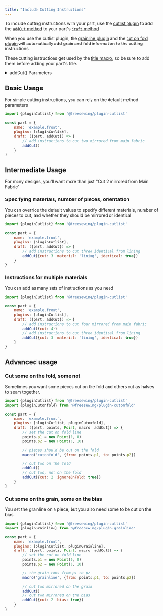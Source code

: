 ```yaml
---
title: "Include Cutting Instructions"
---
```


To include cutting instructions with your part, use the [cutlist plugin](/reference/plugins/cutlist) to add the [`addCut` method](/reference/plugins/cutlist#addcut) to your part's [`draft` method](/reference/api/part/draft)

<Tip>When you use the cutlist plugin, the [grainline plugin](/reference/plugins/grainline) and the [cut on fold plugin](/reference/plugins/cutonfold) will automatically add grain and fold information to the cutting instructions </Tip>

<Tip>These cutting instructions get used by the [title macro](/reference/macros/title), so be sure to add them before adding your part's title. </Tip>

<Note>
	<details>
	<summary>addCut() Parameters</summary>

Pass an object to the `addCut` method with any of the following keys; any you don't provide will be filled with the defaults:

| Key | Type | Default | Description |
| :-- | :--- | :------ | :---------- |
| cut | Number\|false | 2 | the number of pieces to cut from the specified material. Pass `false` to clear all cutting instructions for the material |
| material | String | 'fabric' | the translation key of the material to cut from |
| identical | Boolean | false | should even numbers of pieces be cut in the same direction? false for mirrored |
| bias | Boolean | false | should the pieces in these cutting instructions be cut on the bias |
| ignoreOnFold | Boolean | false | should these cutting instructions ignore any cutOnFold information set by the part |


You can use any `string` you want for your material, but here are some standard ones we have translation for

| Key   | Translation  |
|:--|:--|
| fabric | Main Fabric |
| lining | Lining |
| canvas | Canvas |
| lmhCanavas | Light to Medium Hair Canvas |
| heavyCanvas | Heavyweight Hair Canvas |
| interfacing | Interfacing |
| plastic | Plastic |
| ribbing | Ribbing |

</details>
</Note>


## Basic Usage
For simple cutting instructions, you can rely on the default method parameters

```js
import {pluginCutlist} from '@freesewing/plugin-cutlist'

const part = {
	name: 'example.front',
	plugins: [pluginCutlist],
	draft: ({part, addCut}) => {
		// add instructions to cut two mirrored from main fabric
		addCut()
	}
}
```

## Intermediate Usage
For many designs, you'll want more than just "Cut 2 mirrored from Main Fabric"

### Specifying materials, number of pieces, orientation

You can override the default values to specify different materials, number of pieces to cut, and whether they should be mirrored or identical

```js
import {pluginCutlist} from '@freesewing/plugin-cutlist'

const part = {
	name: 'example.front',
	plugins: [pluginCutlist],
	draft: ({part, addCut}) => {
		// add instructions to cut three identical from lining
		addCut({cut: 3, material: 'lining', identical: true})
	}
}
```

### Instructions for multiple materials
You can add as many sets of instructions as you need

```js
import {pluginCutlist} from '@freesewing/plugin-cutlist'

const part = {
	name: 'example.front',
	plugins: [pluginCutlist],
	draft: ({part, addCut}) => {
		// add instructions to cut four mirrored from main fabric
		addCut({cut: 4})
		// add instructions to cut three identical from lining
		addCut({cut: 3, material: 'lining', identical: true})
	}
}
```

## Advanced usage

### Cut some on the fold, some not
Sometimes you want some pieces cut on the fold and others cut as halves to seam together.

```js
import {pluginCutlist} from '@freesewing/plugin-cutlist'
import {pluginCutonfold} from '@freesewing/plugin-cutonfold'

const part = {
	name: 'example.front',
	plugins: [pluginCutlist, pluginCutonfold],
	draft: ({part, points, Point, macro, addCut}) => {
		// set the cut on fold line
		points.p1 = new Point(0, 0)
		points.p2 = new Point(0, 10)

		// pieces should be cut on the fold
		macro('cutonfold', {from: points.p1, to: points.p2})

		// cut two on the fold
		addCut()
		// cut two, not on the fold
		addCut({cut: 2, ignoreOnFold: true})
	}
}
```


### Cut some on the grain, some on the bias
You set the grainline on a piece, but you also need some to be cut on the bias

```js
import {pluginCutlist} from '@freesewing/plugin-cutlist'
import {pluginGrainline} from '@freesewing/plugin-grainline'

const part = {
	name: 'example.front',
	plugins: [pluginCutlist, pluginGrainline],
	draft: ({part, points, Point, macro, addCut}) => {
		// set the cut on fold line
		points.p1 = new Point(0, 0)
		points.p2 = new Point(0, 10)

		// the grain runs from p1 to p2
		macro('grainline', {from: points.p1, to: points.p2})

		// cut two mirrored on the grain
		addCut()
		// cut two mirrored on the bias
		addCut({cut: 2, bias: true})
	}
}
```
